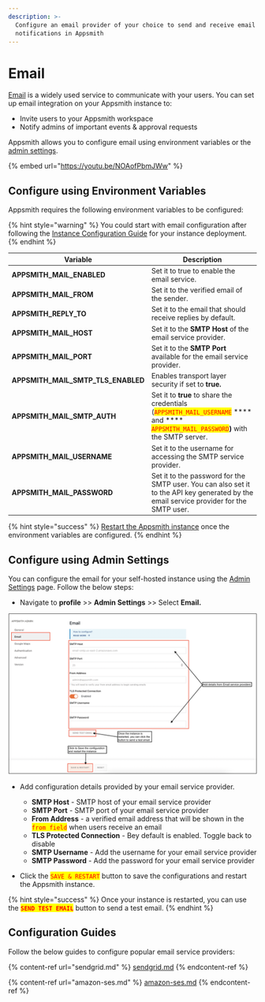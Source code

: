 ```yaml
---
description: >-
  Configure an email provider of your choice to send and receive email
  notifications in Appsmith
---
```


# Email

[Email](https://en.wikipedia.org/wiki/Email) is a widely used service to communicate with your users. You can set up email integration on your Appsmith instance to:

* Invite users to your Appsmith workspace
* Notify admins of important events & approval requests

Appsmith allows you to configure email using environment variables or the [admin settings](../admin-settings.md#using-the-admin-settings-ui).

{% embed url="https://youtu.be/NOAofPbmJWw" %}

## Configure using Environment Variables

Appsmith requires the following environment variables to be configured:

{% hint style="warning" %}
&#x20;You could start with email configuration after following the [Instance Configuration Guide](../) for your instance deployment.
{% endhint %}

| Variable                               | Description                                                                                                                                                                                             |
| -------------------------------------- | ------------------------------------------------------------------------------------------------------------------------------------------------------------------------------------------------------- |
| **APPSMITH\_MAIL\_ENABLED**            | Set it to true to enable the email service.                                                                                                                                                             |
| **APPSMITH\_MAIL\_FROM**               | Set it to the verified email of the sender.                                                                                                                                                             |
| **APPSMITH\_REPLY\_TO**                | Set it to the email that should receive replies by default.                                                                                                                                             |
| **APPSMITH\_MAIL\_HOST**               | Set it to the **SMTP Host** of the email service provider.                                                                                                                                              |
| **APPSMITH\_MAIL\_PORT**               | Set it to the **SMTP Port** available for the email service provider.                                                                                                                                   |
| **APPSMITH\_MAIL\_SMTP\_TLS\_ENABLED** | Enables transport layer security if set to **true.**                                                                                                                                                    |
| **APPSMITH\_MAIL\_SMTP\_AUTH**         | Set it to **true** to share the credentials (<mark style="color:red;">`APPSMITH_MAIL_USERNAME`</mark> **** and **** <mark style="color:red;">`APPSMITH_MAIL_PASSWORD`</mark>**)** with the SMTP server. |
| **APPSMITH\_MAIL\_USERNAME**           | Set it to the username for accessing the SMTP service provider.                                                                                                                                         |
| **APPSMITH\_MAIL\_PASSWORD**           | Set it to the password for the SMTP user. You can also set it to the API key generated by the email service provider for the SMTP user.                                                                 |

{% hint style="success" %}
[Restart the Appsmith instance](../) once the environment variables are configured.
{% endhint %}

## Configure using Admin Settings

You can configure the email for your self-hosted instance using the [Admin Settings](../admin-settings.md#using-the-admin-settings-ui) page. Follow the below steps:

* Navigate to **profile** >> **Admin Settings** >> Select **Email.**

![Add Configuration details](<../../../../.gitbook/assets/Instance Configuration  Email  Configure using Admin Settings.png>)

*   Add configuration details provided by your email service provider.

    * **SMTP Host** - SMTP host of your email service provider
    * **SMTP Port** - SMTP port of your email service provider
    * **From Address** - a verified email address that will be shown in the <mark style="color:red;">`from field`</mark> when users receive an email
    * **TLS Protected Connection** - Bey default is enabled. Toggle back to disable
    * **SMTP Username** - Add the username for your email service provider
    * **SMTP Password** - Add the password for your email service provider


* Click the <mark style="color:red;">`SAVE & RESTART`</mark> button to save the configurations and restart the Appsmith instance.

{% hint style="success" %}
Once your instance is restarted, you can use the <mark style="color:red;">**`SEND TEST EMAIL`**</mark> button to send a test email.
{% endhint %}

## Configuration Guides&#x20;

Follow the below guides to configure popular email service providers:

{% content-ref url="sendgrid.md" %}
[sendgrid.md](sendgrid.md)
{% endcontent-ref %}

{% content-ref url="amazon-ses.md" %}
[amazon-ses.md](amazon-ses.md)
{% endcontent-ref %}
